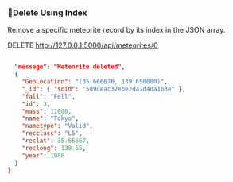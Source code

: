 ### 🔹Delete Using Index
Remove a specific meteorite record by its index in the JSON array.

DELETE http://127.0.0.1:5000/api/meteorites/0

```json

  "message": "Meteorite deleted",
  {
    "GeoLocation": "(35.666670, 139.650000)",
    "_id": { "$oid": "5d9deac32ebe2da7d4da1b3e" },
    "fall": "Fell",
    "id": 3,
    "mass": 11000,
    "name": "Tokyo",
    "nametype": "Valid",
    "recclass": "L5",
    "reclat": 35.66667,
    "reclong": 139.65,
    "year": 1986
  }
}
